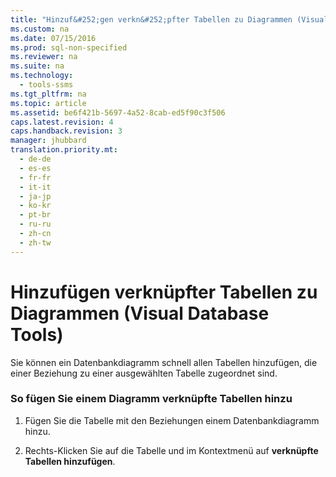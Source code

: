 ```yaml
---
title: "Hinzuf&#252;gen verkn&#252;pfter Tabellen zu Diagrammen (Visual Database Tools)"
ms.custom: na
ms.date: 07/15/2016
ms.prod: sql-non-specified
ms.reviewer: na
ms.suite: na
ms.technology: 
  - tools-ssms
ms.tgt_pltfrm: na
ms.topic: article
ms.assetid: be6f421b-5697-4a52-8cab-ed5f90c3f506
caps.latest.revision: 4
caps.handback.revision: 3
manager: jhubbard
translation.priority.mt: 
  - de-de
  - es-es
  - fr-fr
  - it-it
  - ja-jp
  - ko-kr
  - pt-br
  - ru-ru
  - zh-cn
  - zh-tw
---
```

# Hinzuf&#252;gen verkn&#252;pfter Tabellen zu Diagrammen (Visual Database Tools)
Sie können ein Datenbankdiagramm schnell allen Tabellen hinzufügen, die einer Beziehung zu einer ausgewählten Tabelle zugeordnet sind.  
  
### So fügen Sie einem Diagramm verknüpfte Tabellen hinzu  
  
1.  Fügen Sie die Tabelle mit den Beziehungen einem Datenbankdiagramm hinzu.  
  
2.  Rechts\-Klicken Sie auf die Tabelle und im Kontextmenü auf **verknüpfte Tabellen hinzufügen**.  
  
